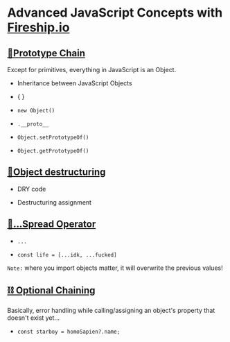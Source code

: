 # Advanced JavaScript Concepts with [Fireship.io](https://fireship.io)

## [🔗Prototype Chain](https://fireship.io/courses/js/102-prototype-chain/)

Except for primitives, everything in JavaScript is an Object.

- Inheritance between JavaScript Objects

- { }

- `new Object()`

- `.__proto__`

- `Object.setPrototypeOf()`

- `Object.getPrototypeOf()`

## [🍳Object destructuring](https://fireship.io/courses/js/102-destructuring/)

- DRY code

- Destructuring assignment

## [👫...Spread Operator](https://fireship.io/courses/js/102-spread/)

- `...`

- `const life = [...idk, ...fucked]`

`Note:` where you import objects matter, it will overwrite the previous values!

## [⛓ Optional Chaining](https://fireship.io/courses/js/102-optional-chaining/)

Basically, error handling while calling/assigning an object's property that doesn't exist yet...

- `const starboy = homoSapien?.name;`
